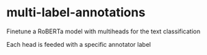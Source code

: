 # multi-label-annotations
Finetune a RoBERTa model with multiheads for the text classification

Each head is feeded with a specific annotator label